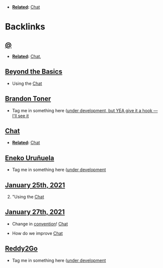 - **[Related](<Related.md>):** [Chat](<Chat.md>)

# Backlinks
## [@](<@.md>)
- **[Related](<Related.md>):** [Chat](<Chat.md>),

## [Beyond the Basics](<Beyond the Basics.md>)
- Using the [Chat](<Chat.md>)

## [Brandon Toner](<Brandon Toner.md>)
- Tag me in something here ([under development, but YEA give it a hook — I'll see it]([Chat](<Chat.md>))

## [Chat](<Chat.md>)
- **[Related](<Related.md>):** [Chat](<Chat.md>)

## [Eneko Uruñuela](<Eneko Uruñuela.md>)
- Tag me in something here ([under development]([Chat](<Chat.md>))

## [January 25th, 2021](<January 25th, 2021.md>)
2. "Using the [Chat](<Chat.md>)

## [January 27th, 2021](<January 27th, 2021.md>)
- Change in [convention]([Conventions](<Conventions.md>))! [Chat](<Chat.md>)

- How do we improve [Chat](<Chat.md>)

## [Reddy2Go](<Reddy2Go.md>)
- Tag me in something here ([under development]([Chat](<Chat.md>))

